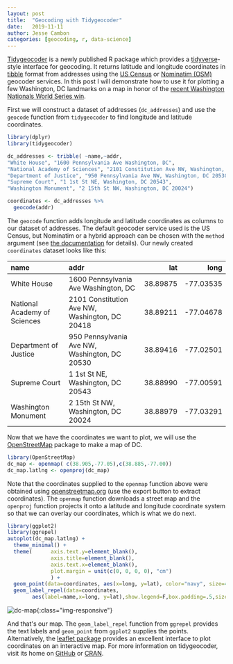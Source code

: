 ```yaml
---
layout: post
title:  "Geocoding with Tidygeocoder"
date:   2019-11-11
author: Jesse Cambon
categories: [geocoding, r, data-science]
---
```


[Tidygeocoder](https://github.com/jessecambon/tidygeocoder) is a newly published R package which provides a [tidyverse](https://www.tidyverse.org/)-style interface for geocoding. It returns latitude and longitude coordinates in [tibble](https://tibble.tidyverse.org/) format from addresses using the [US Census](https://geocoding.geo.census.gov/) or [Nominatim (OSM)](https://nominatim.openstreetmap.org/) geocoder services. In this post I will demonstrate how to use it for plotting a few Washington, DC landmarks on a map in honor of the [recent Washington Nationals World Series win](https://fivethirtyeight.com/features/the-nationals-wouldnt-say-die/).

First we will construct a dataset of addresses (`dc_addresses`) and use the `geocode` function from `tidygeocoder` to find longitude and latitude coordinates.

```r
library(dplyr)
library(tidygeocoder)

dc_addresses <- tribble( ~name,~addr,
"White House", "1600 Pennsylvania Ave Washington, DC",
"National Academy of Sciences", "2101 Constitution Ave NW, Washington, DC 20418",
"Department of Justice", "950 Pennsylvania Ave NW, Washington, DC 20530",
"Supreme Court", "1 1st St NE, Washington, DC 20543",
"Washington Monument", "2 15th St NW, Washington, DC 20024")

coordinates <- dc_addresses %>%
  geocode(addr)
```

The `geocode` function adds longitude and latitude coordinates as columns to our dataset of addresses. The default geocoder service used is the US Census, but Nominatim or a hybrid approach can be chosen with the `method` argument (see [the documentation](https://cran.r-project.org/web/packages/tidygeocoder/tidygeocoder.pdf) for details). Our newly created `coordinates` dataset looks like this:

| name                         | addr                                           |      lat |       long |
| :--------------------------- | :--------------------------------------------- | -------: | ---------: |
| White House                  | 1600 Pennsylvania Ave Washington, DC           | 38.89875 | \-77.03535 |
| National Academy of Sciences | 2101 Constitution Ave NW, Washington, DC 20418 | 38.89211 | \-77.04678 |
| Department of Justice        | 950 Pennsylvania Ave NW, Washington, DC 20530  | 38.89416 | \-77.02501 |
| Supreme Court                | 1 1st St NE, Washington, DC 20543              | 38.88990 | \-77.00591 |
| Washington Monument          | 2 15th St NW, Washington, DC 20024             | 38.88979 | \-77.03291 |


Now that we have the coordinates we want to plot, we will use the [OpenStreetMap](https://cran.r-project.org/package=OpenStreetMap) package to make a map of DC.

```r
library(OpenStreetMap)
dc_map <- openmap( c(38.905,-77.05),c(38.885,-77.00))
dc_map.latlng <- openproj(dc_map)
```

Note that the coordinates supplied to the `openmap` function above were obtained using [openstreetmap.org](https://www.openstreetmap.org/) (use the export button to extract coordinates). The `openmap` function downloads a street map and the `openproj` function projects it onto a latitude and longitude coordinate system so that we can overlay our coordinates, which is what we do next.

```r
library(ggplot2)
library(ggrepel)
autoplot(dc_map.latlng) +
  theme_minimal() +
  theme(      axis.text.y=element_blank(),
              axis.title=element_blank(),
              axis.text.x=element_blank(),
              plot.margin = unit(c(0, 0, 0, 0), "cm")
              ) +
  geom_point(data=coordinates, aes(x=long, y=lat), color="navy", size=4, alpha=1) +
  geom_label_repel(data=coordinates,
        aes(label=name,x=long, y=lat),show.legend=F,box.padding=.5,size = 5)
```

![dc-map]({{site.baseurl}}/images/dc_osm_map.png){:class="img-responsive"}

And that's our map. The `geom_label_repel` function from `ggrepel` provides the text labels and `geom_point` from `ggplot2` supplies the points. Alternatively, the [leaflet package](https://rstudio.github.io/leaflet/) provides an excellent interface to plot coordinates on an interactive map. For more information on tidygeocoder, visit its home on [GitHub](https://github.com/jessecambon/tidygeocoder) or [CRAN](https://cran.r-project.org/package=tidygeocoder).